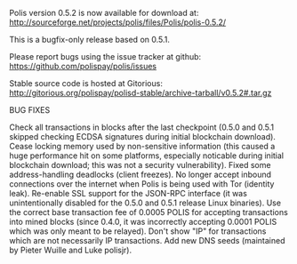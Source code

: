 Polis version 0.5.2 is now available for download at:
http://sourceforge.net/projects/polis/files/Polis/polis-0.5.2/

This is a bugfix-only release based on 0.5.1.

Please report bugs using the issue tracker at github:
https://github.com/polispay/polis/issues

Stable source code is hosted at Gitorious:
http://gitorious.org/polispay/polisd-stable/archive-tarball/v0.5.2#.tar.gz

BUG FIXES

Check all transactions in blocks after the last checkpoint (0.5.0 and 0.5.1 skipped checking ECDSA signatures during initial blockchain download).
Cease locking memory used by non-sensitive information (this caused a huge performance hit on some platforms, especially noticable during initial blockchain download; this was
not a security vulnerability).
Fixed some address-handling deadlocks (client freezes).
No longer accept inbound connections over the internet when Polis is being used with Tor (identity leak).
Re-enable SSL support for the JSON-RPC interface (it was unintentionally disabled for the 0.5.0 and 0.5.1 release Linux binaries).
Use the correct base transaction fee of 0.0005 POLIS for accepting transactions into mined blocks (since 0.4.0, it was incorrectly accepting 0.0001 POLIS which was only meant to be relayed).
Don't show "IP" for transactions which are not necessarily IP transactions.
Add new DNS seeds (maintained by Pieter Wuille and Luke polisjr).
